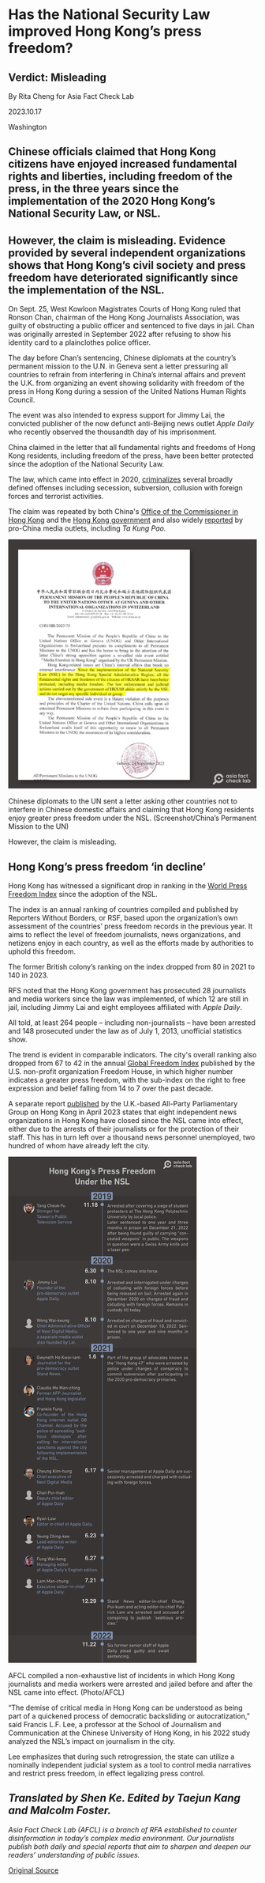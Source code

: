 # Has the National Security Law improved Hong Kong’s press freedom?

## Verdict: Misleading

By Rita Cheng for Asia Fact Check Lab

2023.10.17

Washington

## Chinese officials claimed that Hong Kong citizens have enjoyed increased fundamental rights and liberties, including freedom of the press, in the three years since the implementation of the 2020 Hong Kong’s National Security Law, or NSL.

## However, the claim is misleading. Evidence provided by several independent organizations shows that Hong Kong’s civil society and press freedom have deteriorated significantly since the implementation of the NSL.

On Sept. 25, West Kowloon Magistrates Courts of Hong Kong ruled that Ronson Chan, chairman of the Hong Kong Journalists Association, was guilty of obstructing a public officer and sentenced to five days in jail. Chan was originally arrested in September 2022 after refusing to show his identity card to a plainclothes police officer.

The day before Chan’s sentencing, Chinese diplomats at the country’s permanent mission to the U.N. in Geneva sent a letter pressuring all countries to refrain from interfering in China’s internal affairs and prevent the U.K. from organizing an event showing solidarity with freedom of the press in Hong Kong during a session of the United Nations Human Rights Council.

The event was also intended to express support for Jimmy Lai, the convicted publisher of the now defunct anti-Beijing news outlet *Apple Daily* who recently observed the thousandth day of his imprisonment.

China claimed in the letter that all fundamental rights and freedoms of Hong Kong residents, including freedom of the press, have been better protected since the adoption of the National Security Law.

The law, which came into effect in 2020, [criminalizes](https://www.basiclaw.gov.hk/en/basiclaw/index.html) several broadly defined offenses including secession, subversion, collusion with foreign forces and terrorist activities.

The claim was repeated by both China's [Office of the Commissioner in Hong Kong](https://baijiahao.baidu.com/s?id=1764153051453535106&wfr=spider&for=pc) and the [Hong Kong government](https://baijiahao.baidu.com/s?id=1778289116630715707&wfr=spider&for=pc) and also widely [reported](http://www.takungpao.com/news/232109/2023/0510/848415.html) by pro-China media outlets, including *Ta Kung Pao.*

![1.png](images/5UGBGGI77EETB2L76KPOXGD3PQ.png)

Chinese diplomats to the UN sent a letter asking other countries not to interfere in Chinese domestic affairs and claiming that Hong Kong residents enjoy greater press freedom under the NSL. (Screenshot/China’s Permanent Mission to the UN)

However, the claim is misleading.

## Hong Kong’s press freedom ‘in decline’

Hong Kong has witnessed a significant drop in ranking in the [World Press Freedom Index](https://rsf.org/en/index) since the adoption of the NSL.

The index is an annual ranking of countries compiled and published by Reporters Without Borders, or RSF, based upon the organization’s own assessment of the countries’ press freedom records in the previous year. It aims to reflect the level of freedom journalists, news organizations, and netizens enjoy in each country, as well as the efforts made by authorities to uphold this freedom.

The former British colony’s ranking on the index dropped from 80 in 2021 to 140 in 2023.

RFS noted that the Hong Kong government has prosecuted 28 journalists and media workers since the law was implemented, of which 12 are still in jail, including Jimmy Lai and eight employees affiliated with *Apple Daily*.

All told, at least 264 people – including non-journalists – have been arrested and 148 prosecuted under the law as of July 1, 2013, unofficial statistics show.

The trend is evident in comparable indicators. The city's overall ranking also dropped from 67 to 42 in the annual [Global Freedom Index](https://freedomhouse.org/explore-the-map?type=fiw&year=2023) published by the U.S. non-profit organization Freedom House, in which higher number indicates a greater press freedom, with the sub-index on the right to free expression and belief falling from 14 to 7 over the past decade.

A separate report [published](https://www.hkinquiry.org/mediafreedominhongkongreport) by the U.K.-based All-Party Parliamentary Group on Hong Kong in April 2023 states that eight independent news organizations in Hong Kong have closed since the NSL came into effect, either due to the arrests of their journalists or for the protection of their staff. This has in turn left over a thousand news personnel unemployed, two hundred of whom have already left the city.

![2.png](images/O4SAW5HPGUR6CU27WRUKNL7264.png)

AFCL compiled a non-exhaustive list of incidents in which Hong Kong journalists and media workers were arrested and jailed before and after the NSL came into effect. (Photo/AFCL)

“The demise of critical media in Hong Kong can be understood as being part of a quickened process of democratic backsliding or autocratization,” said Francis L.F. Lee, a professor at the School of Journalism and Communication at the Chinese University of Hong Kong, in his 2022 study analyzed the NSL’s impact on journalism in the city.

Lee emphasizes that during such retrogression, the state can utilize a nominally independent judicial system as a tool to control media narratives and restrict press freedom, in effect legalizing press control.

## *Translated by Shen Ke. Edited by Taejun Kang and Malcolm Foster.*

*Asia Fact Check Lab (AFCL) is a branch of RFA established to counter disinformation in today’s complex media environment. Our journalists publish both daily and special reports that aim to sharpen and deepen our readers’ understanding of public issues.*



[Original Source](https://www.rfa.org/english/news/afcl/fact-check-hong-kong-national-security-law-10172023162145.html)